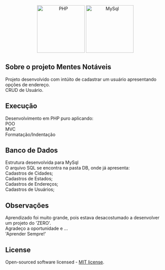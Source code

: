 <div align="center">
    <a href="https://php.net"><img alt="PHP" src="https://www.php.net/images/logos/new-php-logo.svg" width="150"></a>
    <a href="https://www.mysql.com"><img alt="MySql" src="https://labs.mysql.com/common/logos/mysql-logo.svg" width="150"></a>
</div>

## Sobre o projeto Mentes Notáveis

Projeto desenvolvido com intúito de cadastrar um usuário apresentando opções de endereço.<br>
CRUD de Usuário.

## Execução

Desenvolvimento em PHP puro aplicando:<br>
POO<br>
MVC<br>
Formatação/Indentação

## Banco de Dados

Estrutura desenvolvida para MySql<br>
O arquivo SQL se encontra na pasta DB, onde já apresenta:<br>
Cadastros de Cidades;<br>
Cadastros de Estados;<br>
Cadastros de Endereços;<br>
Cadastros de Usuários;

## Observações

Aprendizado foi muito grande, pois estava desacostumado a desenvolver um projeto do 'ZERO'.<br>
Agradeço a oportunidade e ...<br>
'Aprender Sempre!'

## License

Open-sourced software licensed - [MIT license](https://opensource.org/licenses/MIT).
